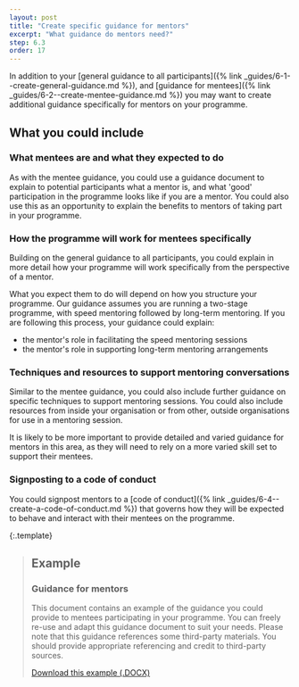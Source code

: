 ```yaml
---
layout: post
title: "Create specific guidance for mentors"
excerpt: "What guidance do mentors need?"
step: 6.3
order: 17
---
```


In addition to your [general guidance to all participants]({% link _guides/6-1--create-general-guidance.md %}), and [guidance for mentees]({% link _guides/6-2--create-mentee-guidance.md %}) you may want to create additional guidance specifically for mentors on your programme. 

## What you could include

### What mentees are and what they expected to do

As with the mentee guidance, you could use a guidance document to explain to potential participants what a mentor is, and what 'good' participation in the programme looks like if you are a mentor. You could also use this as an opportunity to explain the benefits to mentors of taking part in your programme.

### How the programme will work for mentees specifically

Building on the general guidance to all participants, you could explain in more detail how your programme will work specifically from the perspective of a mentor. 

What you expect them to do will depend on how you structure your programme. Our guidance assumes you are running a two-stage programme, with speed mentoring followed by long-term mentoring. If you are following this process, your guidance could explain:

- the mentor's role in facilitating the speed mentoring sessions
- the mentor's role in supporting long-term mentoring arrangements

### Techniques and resources to support mentoring conversations

Similar to the mentee guidance, you could also include further guidance on specific techniques to support mentoring sessions. You could also include resources from inside your organisation or from other, outside organisations for use in a mentoring session.

It is likely to be more important to provide detailed and varied guidance for mentors in this area, as they will need to rely on a more varied skill set to support their mentees.

### Signposting to a code of conduct

You could signpost mentors to a [code of conduct]({% link _guides/6-4--create-a-code-of-conduct.md %}) that governs how they will be expected to behave and interact with their mentees on the programme.

{:.template}
> ## Example
> ### Guidance for mentors
> 
> This document contains an example of the guidance you could provide to mentees participating in your programme. You can freely re-use and adapt this guidance document to suit your needs. Please note that this guidance references some third-party materials. You should provide appropriate referencing and credit to third-party sources.
> 
> <a href="/documents/example-mentor-guidance.docx" title="Download an example 'mentor guidance' document" class="button button--no-margin">Download this example (.DOCX)</a>